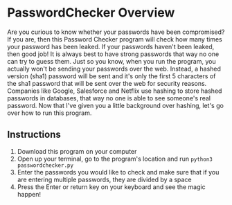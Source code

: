 # PasswordChecker Overview

Are you curious to know whether your passwords have been compromised? If you are, then this Password Checker program will check how many times your password has been leaked.
If your passwords haven't been leaked, then good job! It is always best to have strong passwords that way no one can try to guess them. Just so you know, when you run the program,
you actually won't be sending your passwords over the web. Instead, a hashed version (sha1) password will be sent and it's only the first 5 characters of the sha1 password that will
be sent over the web for security reasons. Companies like Google, Salesforce and Netflix use hashing to store hashed passwords in databases, that way no one is able to see someone's real
password. Now that I've given you a little background over hashing, let's go over how to run this program.

## Instructions
1. Download this program on your computer
2. Open up your terminal, go to the program's location and run `python3 passwordchecker.py`
3. Enter the passwords you would like to check and make sure that if you are entering multiple passwords, they are divided by a space
4. Press the Enter or return key on your keyboard and see the magic happen!

